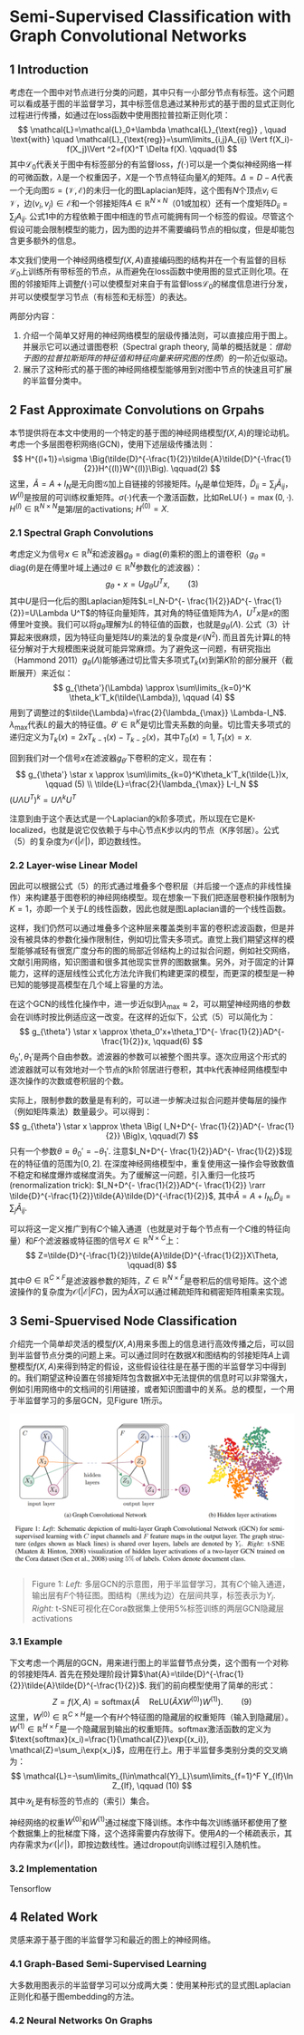 # Semi-Supervised Classification with Graph Convolutional Networks

## 1 Introduction

考虑在一个图中对节点进行分类的问题，其中只有一小部分节点有标签。这个问题可以看成基于图的半监督学习，其中标签信息通过某种形式的基于图的显式正则化过程进行传播，如通过在loss函数中使用图拉普拉斯正则化项：
$$
\mathcal{L}=\mathcal{L}_0+\lambda \mathcal{L}_{\text{reg}} , \quad \text{with} \quad \mathcal{L}_{\text{reg}}=\sum\limits_{i,j}A_{ij} \Vert f(X_i)-f(X_j)\Vert ^2=f(X)^T \Delta f(X). \qquad(1)
$$
其中$\mathcal{L}_0$代表关于图中有标签部分的有监督loss，$f(\cdot)$可以是一个类似神经网络一样的可微函数，$\lambda$是一个权重因子，$X$是一个节点特征向量$X_i$的矩阵。$\Delta=D-A$代表一个无向图$\mathcal{G=(V,E)}$的未归一化的图Laplacian矩阵，这个图有$N$个顶点$v_i \in \mathcal{V}$，边$(v_i,v_j)\in \mathcal{E}$和一个邻接矩阵$A\in \mathbb{R}^{N\times N}$（01或加权）还有一个度矩阵$D_{ii}=\sum_jA_{ij}$. 公式1中的方程依赖于图中相连的节点可能拥有同一个标签的假设。尽管这个假设可能会限制模型的能力，因为图的边并不需要编码节点的相似度，但是却能包含更多额外的信息。

本文我们使用一个神经网络模型$f(X,A)$直接编码图的结构并在一个有监督的目标$\mathcal{L}_0$上训练所有带标签的节点，从而避免在loss函数中使用图的显式正则化项。在图的邻接矩阵上调整$f(\cdot)$可以使模型对来自于有监督loss$\mathcal{L}_0$的梯度信息进行分发，并可以使模型学习节点（有标签和无标签）的表达。

两部分内容：

1. 介绍一个简单又好用的神经网络模型的层级传播法则，可以直接应用于图上。并展示它可以通过谱图卷积（Spectral graph theory, 简单的概括就是：*借助于图的拉普拉斯矩阵的特征值和特征向量来研究图的性质*）的一阶近似驱动。
2. 展示了这种形式的基于图的神经网络模型能够用到对图中节点的快速且可扩展的半监督分类中。



## 2 Fast Approximate Convolutions on Grpahs

本节提供将在本文中使用的一个特定的基于图的神经网络模型$f(X,A)$的理论动机。考虑一个多层图卷积网络(GCN)，使用下述层级传播法则：
$$
H^{(l+1)}=\sigma \Big(\tilde{D}^{-\frac{1}{2}}\tilde{A}\tilde{D}^{-\frac{1}{2}}H^{(l)}W^{(l)}\Big). \qquad(2)
$$
这里，$\tilde{A}=A+I_N$是无向图$\mathcal{G}$加上自链接的邻接矩阵。$I_N$是单位矩阵，$\tilde{D}_{ii}=\sum_j\tilde{A}_{ij}$，$W^{(l)}$是按层的可训练权重矩阵。$\sigma(\cdot)$代表一个激活函数，比如$\text{ReLU}(\cdot)=\max{(0, \cdot)}$. $H^{(l)}\in \mathbb{R}^{N\times N}$是第$l$层的activations; $H^{(0)}=X$. 

### 2.1 Spectral Graph Convolutions

考虑定义为信号$x\in\mathbb{R}^{N}$和滤波器$g_{\theta}=\text{diag}(\theta)$乘积的图上的谱卷积（$g_{\theta}=\text{diag}(\theta)$是在傅里叶域上通过$\theta \in \mathbb{R}^N$参数化的滤波器）：
$$
g_{\theta}\star x=Ug_{\theta}U^Tx, \qquad(3)
$$
其中$U$是归一化后的图Laplacian矩阵$L=I_N-D^{- \frac{1}{2}}AD^{- \frac{1}{2}}=U\Lambda U^T$的特征向量矩阵，其对角的特征值矩阵为$\Lambda$，$U^Tx$是$x$的图傅里叶变换。我们可以将$g_{\theta}$理解为$L$的特征值的函数，也就是$g_{\theta}(\Lambda)$. 公式（3）计算起来很麻烦，因为特征向量矩阵$U$的乘法的复杂度是$\mathcal{O}(N^2)$. 而且首先计算$L$的特征分解对于大规模图来说就可能异常麻烦。为了避免这一问题，有研究指出（Hammond 2011）$g_{\theta}(\Lambda)$能够通过切比雪夫多项式$T_k(x)$到第$K$阶的部分展开（截断展开）来近似：
$$
g_{\theta'}(\Lambda) \approx \sum\limits_{k=0}^K \theta_k'T_k(\tilde{\Lambda}), \qquad (4)
$$
用到了调整过的$\tilde{\Lambda}=\frac{2}{\lambda_{\max}} \Lambda-I_N$. $\lambda_{\max}$代表$L$的最大的特征值。$\theta'\in \mathbb{R}^K$是切比雪夫系数的向量。切比雪夫多项式的递归定义为$T_k(x)=2xT_{k-1}(x)-T_{k-2}(x)$，其中$T_0(x)=1, T_1(x)=x$. 

回到我们对一个信号$x$在滤波器$g_{\theta'}$下卷积的定义，现在有：
$$
g_{\theta'} \star x \approx \sum\limits_{k=0}^K\theta_k'T_k(\tilde{L})x, \qquad (5) \\
\tilde{L}=\frac{2}{\lambda_{\max}} L-I_N
$$
$(U\Lambda U^T)^k=U\Lambda^k U^T$

注意到由于这个表达式是一个Laplacian的k阶多项式，所以现在它是K-localized，也就是说它仅依赖于与中心节点K步以内的节点（K序邻居）。公式（5）的复杂度为$\mathcal{O(|E|)}$，即边数线性。

### 2.2 Layer-wise Linear Model

因此可以根据公式（5）的形式通过堆叠多个卷积层（并后接一个逐点的非线性操作）来构建基于图卷积的神经网络模型。现在想象一下我们把逐层卷积操作限制为$K=1$，亦即一个关于$L$的线性函数，因此也就是图Laplacian谱的一个线性函数。

这样，我们仍然可以通过堆叠多个这种层来覆盖类别丰富的卷积滤波函数，但是并没有被具体的参数化操作限制住，例如切比雪夫多项式。直觉上我们期望这样的模型能够减轻有很宽广度分布的图的局部近邻结构上的过拟合问题，例如社交网络，文献引用网络，知识图谱和很多其他现实世界的图数据集。另外，对于固定的计算能力，这样的逐层线性公式化方法允许我们构建更深的模型，而更深的模型是一种已知的能够提高模型在几个域上容量的方法。

在这个GCN的线性化操作中，进一步近似到$\lambda_{\max} \approx 2$，可以期望神经网络的参数会在训练时按比例适应这一改变。在这样的近似下，公式（5）可以简化为：
$$
g_{\theta'} \star x \approx \theta_0'x+\theta_1'D^{- \frac{1}{2}}AD^{- \frac{1}{2}}x, \qquad(6)
$$
$\theta_0',\theta_1'$是两个自由参数。滤波器的参数可以被整个图共享。逐次应用这个形式的滤波器就可以有效地对一个节点的k阶邻居进行卷积，其中k代表神经网络模型中逐次操作的次数或卷积层的个数。

实际上，限制参数的数量是有利的，可以进一步解决过拟合问题并使每层的操作（例如矩阵乘法）数量最少。可以得到：
$$
g_{\theta'} \star x \approx \theta \Big( I_N+D^{- \frac{1}{2}}AD^{- \frac{1}{2}} \Big)x, \qquad(7)
$$
只有一个参数$\theta=\theta_0'=-\theta_1'$. 注意$I_N+D^{- \frac{1}{2}}AD^{- \frac{1}{2}}$现在的特征值的范围为$[0,2]$. 在深度神经网络模型中，重复使用这一操作会导致数值不稳定和梯度爆炸或梯度消失。为了缓解这一问题，引入重归一化技巧(renormalization trick): $I_N+D^{- \frac{1}{2}}AD^{- \frac{1}{2}} \rarr \tilde{D}^{-\frac{1}{2}}\tilde{A}\tilde{D}^{-\frac{1}{2}}$, 其中$\tilde{A}=A+I_N$,$\tilde{D}_{ii}=\sum_j\tilde{A}_{ij}$.

可以将这一定义推广到有$C$个输入通道（也就是对于每个节点有一个$C$维的特征向量）和$F$个滤波器或特征图的信号$X\in \mathbb{R}^{N\times C}$上：
$$
Z=\tilde{D}^{-\frac{1}{2}}\tilde{A}\tilde{D}^{-\frac{1}{2}}X\Theta, \qquad(8)
$$
其中$\Theta\in \mathbb{R}^{C\times F}$是滤波器参数的矩阵，$Z\in \mathbb{R}^{N\times F}$是卷积后的信号矩阵。这个滤波操作的复杂度为$\mathcal{O(|E|}FC)$，因为$\tilde{A}X$可以通过稀疏矩阵和稠密矩阵相乘来实现。



## 3 Semi-Spuervised Node Classification

介绍完一个简单却灵活的模型$f(X,A)$用来多图上的信息进行高效传播之后，可以回到半监督节点分类的问题上来。可以通过同时在数据$X$和图结构的邻接矩阵$A$上调整模型$f(X,A)$来得到特定的假设，这些假设往往是在基于图的半监督学习中得到的。我们期望这种设置在邻接矩阵包含数据$X$中无法提供的信息时可以非常强大，例如引用网络中的文档间的引用链接，或者知识图谱中的关系。总的模型，一个用于半监督学习的多层GCN，见Figure 1所示。

![Figure 1](1.png "Figure 1")

> Figure 1: *Left:* 多层GCN的示意图，用于半监督学习，其有$C$个输入通道，输出层有$F$个特征图。图结构（黑线为边）在层间共享，标签表示为$Y_i$. *Right:* t-SNE可视化在Cora数据集上使用5%标签训练的两层GCN隐藏层activations

### 3.1 Example

下文考虑一个两层的GCN，用来进行图上的半监督节点分类，这个图有一个对称的邻接矩阵$A$. 首先在预处理阶段计算$\hat{A}=\tilde{D}^{-\frac{1}{2}}\tilde{A}\tilde{D}^{-\frac{1}{2}}$. 我们的前向模型使用了简单的形式：
$$
Z=f(X,A)=\text{softmax}\Big(\hat{A}\quad \text{ReLU}(\hat{A}XW^{(0)})W^{(1)}\Big). \qquad(9)
$$
这里，$W^{(0)} \in \mathbb{R}^{C\times H}$是一个有$H$个特征图的隐藏层的权重矩阵（输入到隐藏层）。$W^{(1)}\in \mathbb{R}^{H \times F}$是一个隐藏层到输出的权重矩阵。softmax激活函数的定义为$\text{softmax}(x_i)=\frac{1}{\mathcal{Z}}\exp{(x_i)}, \mathcal{Z}=\sum_i\exp{x_i}$，应用在行上。用于半监督多类别分类的交叉熵为：
$$
\mathcal{L}=-\sum\limits_{l\in\mathcal{Y}_L}\sum\limits_{f=1}^F Y_{lf}\ln Z_{lf}, \qquad (10)
$$
其中$\mathcal{Y}_L$是有标签的节点的（索引）集合。

神经网络的权重$W^{(0)}$和$W^{(1)}$通过梯度下降训练。本作中每次训练循环都使用了整个数据集上的批梯度下降，这个选择需要内存放得下。使用$A$的一个稀疏表示，其内存需求为$\mathcal{O(|E|)}$，即按边数线性。通过dropout向训练过程引入随机性。

### 3.2 Implementation

Tensorflow



## 4 Related Work

灵感来源于基于图的半监督学习和最近的图上的神经网络。

### 4.1 Graph-Based Semi-Supervised Learning

大多数用图表示的半监督学习可以分成两大类：使用某种形式的显式图Laplacian正则化和基于图embedding的方法。

### 4.2 Neural Networks On Graphs

